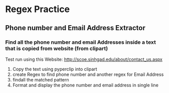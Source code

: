 # Regex Practice

## Phone number and Email Address Extractor

### Find all the phone number and email Addresses inside a text that is copied from website (from clipart)

Test run using this Website: http://scoe.sinhgad.edu/about/contact_us.aspx

1. Copy the text using pyperclip into clipart
2. create Regex to find phone number and another regex for Email Address
3. findall the matched pattern
4. Format and display the phone number and email address in single line

